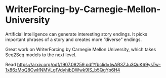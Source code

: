 # WriterForcing-by-Carnegie-Mellon-University

Artificial Intelligence can generate interesting story endings. It picks important phrases of a story and creates more “diverse” endings.

Great work on WriterForcing by Carnegie Mellon University, which takes Seq2Seq models to the next level.

Read https://arxiv.org/pdf/1907.08259.pdf?fbclid=IwAR3ZJu3QuK69ysTw-1x86zMoQ8CwIfNMVLgfVdyhibDWwk9IS_b5QgYp6H4
